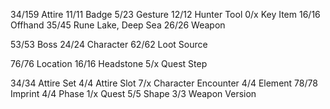 <!-- ITEM -->
34/159  Attire
11/11   Badge
5/23    Gesture
12/12   Hunter Tool
0/x     Key Item
16/16   Offhand
35/45   Rune                Lake, Deep Sea
26/26   Weapon
<!-- NPC -->
53/53   Boss
24/24   Character
62/62   Loot Source
<!-- WORLD -->
76/76   Location
16/16   Headstone
5/x     Quest Step
<!-- MECHANIC -->
34/34   Attire Set
4/4     Attire Slot
7/x     Character Encounter
4/4     Element
78/78   Imprint
4/4     Phase
1/x     Quest
5/5     Shape
3/3     Weapon Version
